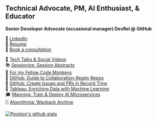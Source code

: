 ## Technical Advocate, PM, AI Enthusiast, & Educator
**Senior Developer Advocate (occasional manager) DevRel @ GitHub**

📜 [LinkedIn](https://www.linkedin.com/in/peckjon/)\
📄 [Resume](https://raw.githubusercontent.com/peckjon/peckjon/refs/heads/master/Resume%20JonPeck%202025.pdf)\
🤝 [Book a consultation](https://consult.jonpeck.com)

🎥 [Tech Talks & Social Videos](https://www.youtube.com/playlist?list=PLtKhCBMhTy5WXu7R-LtnaEwU7bIbeLM5-)\
📚 [Sessionize: Session Abstracts](https://sessionize.com/peckjon)\
🙊 [For my Fellow Code Monkeys](https://www.linkedin.com/posts/peckjon_for-all-my-fellow-code-monkeys-activity-7324147175121113088-NcES)\
📝 [GitHub: Guide to Collaboration-Ready Repos](https://gh.io/collab-ready-repo)\
📝 [GitHub: Create Issues and PRs in Record Time](https://github.blog/developer-skills/github/how-to-create-issues-and-pull-requests-in-record-time-on-github/)\
📝 [Tableau: Enriching Data with Machine Learning](https://www.tableau.com/blog/enrich-data-tableau-machine-learning-using-algorithmia)\
🎓 [Manning: Train & Deploy AI Microservices](https://www.manning.com/liveproject/upd-training-and-deploying-an-ml-model-as-a-microservice?a_aid=peckjon&a_bid=800e1f53)\
🗄️ [Algorithmia: Wayback Archive](https://web.archive.org/web/20210411095903/https://algorithmia.com/blog/author/jpeck)

<!-- [![GitHub Streak](https://github-readme-streak-stats.herokuapp.com/?user=peckjon)](https://git.io/streak-stats) -->

[![Peckjon's github stats](https://github-readme-stats-eta-mocha-64.vercel.app/api?username=peckjon&count_private=true&hide=contribs&show_icons=true&)](https://github.com/anuraghazra/github-readme-stats)
